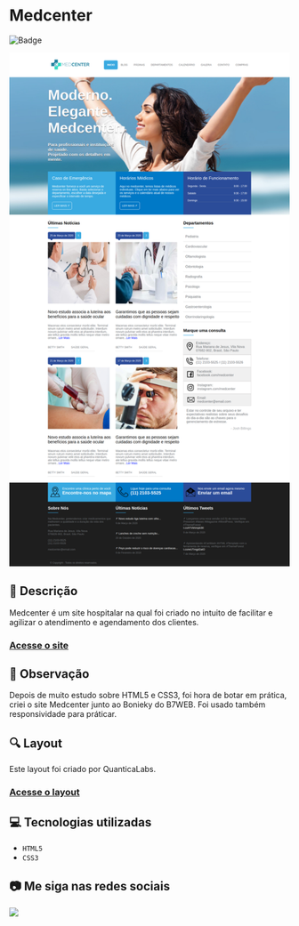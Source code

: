 # Medcenter
![Badge](http://img.shields.io/static/v1?label=STATUS&message=CONCLUIDO&color=GREEN&style=for-the-badge)             

<img src="https://github.com/luizfelipe9627/medcenter/blob/master/images/medcenter.png" alt="Site">

## 📄 Descrição
Medcenter é um site hospitalar na qual foi criado no intuito de facilitar e agilizar o atendimento e agendamento dos clientes.

### <a href="https://luizfelipe9627.github.io/medcenter">Acesse o site</a>

## 📑 Observação
Depois de muito estudo sobre HTML5 e CSS3, foi hora de botar em prática, criei o site Medcenter junto ao Bonieky do B7WEB. Foi usado também responsividade para práticar.

## 🔍 Layout
Este layout foi criado por QuanticaLabs.

### <a href="https://themeforest.net/item/medicenter-responsive-medical-health-template/4000598?irgwc=1&clickid=zqy1TsUYdxyIW6hxiqQJ90LWUkGW6z1WZyeHWE0&iradid=275988&irpid=1310690&iradtype=ONLINE_TRACKING_LINK&irmptype=mediapartner&mp_value1=&utm_campaign=af_impact_radius_1310690&utm_medium=affiliate&utm_source=impact_radius">Acesse o layout</a>

## 💻 Tecnologias utilizadas

- ``HTML5``
- ``CSS3``

## 📷 Me siga nas redes sociais<br>

<p align="left">
  <a href="https://www.linkedin.com/in/luizfelipe9627/" target="_blank"><img src="https://img.shields.io/badge/-LinkedIn-%230077B5?style=for-the-badge&logo=linkedin&logoColor=white"></a>
</p>
